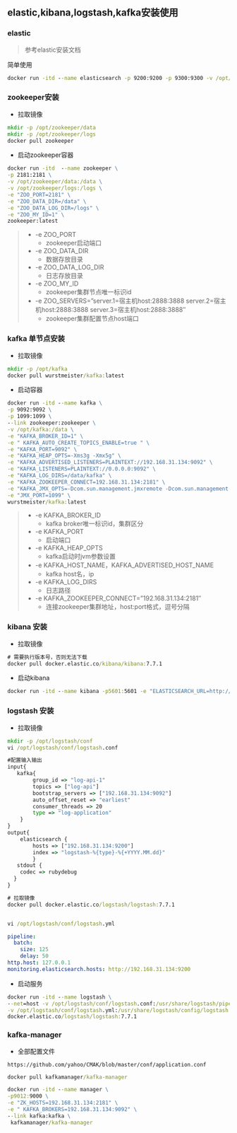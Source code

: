 ## elastic,kibana,logstash,kafka安装使用

### elastic

>参考elastic安装文档

简单使用

```cmd
docker run -itd --name elasticsearch -p 9200:9200 -p 9300:9300 -v /opt/elastic/data:/usr/share/elasticsearch/data -e "discovery.type=single-node" docker.elastic.co/elasticsearch/elasticsearch:7.7.1
```

### zookeeper安装

- 拉取镜像

```cmd
mkdir -p /opt/zookeeper/data
mkdir -p /opt/zookeeper/logs
docker pull zookeeper
```

- 启动zookeeper容器

```cmd
docker run -itd  --name zookeeper \
-p 2181:2181 \
-v /opt/zookeeper/data:/data \
-v /opt/zookeeper/logs:/logs \
-e "ZOO_PORT=2181" \
-e "ZOO_DATA_DIR=/data" \
-e "ZOO_DATA_LOG_DIR=/logs" \
-e "ZOO_MY_ID=1" \
zookeeper:latest
```
>- -e ZOO_PORT
>   - zookeeper启动端口
>- -e ZOO_DATA_DIR
>   - 数据存放目录
>- -e ZOO_DATA_LOG_DIR
>   - 日志存放目录
>- -e ZOO_MY_ID
>   - zookeeper集群节点唯一标识id
>- -e ZOO_SERVERS=”server.1=宿主机host:2888:3888 server.2=宿主机host:2888:3888 server.3=宿主机host:2888:3888″
>   - zookeeper集群配置节点host端口


### kafka 单节点安装

- 拉取镜像

```cmd
mkdir -p /opt/kafka
docker pull wurstmeister/kafka:latest
```

- 启动容器

```cmd
docker run -itd --name kafka \
-p 9092:9092 \
-p 1099:1099 \
--link zookeeper:zookeeper \
-v /opt/kafka:/data \
-e "KAFKA_BROKER_ID=1" \
-e " KAFKA_AUTO_CREATE_TOPICS_ENABLE=true " \
-e "KAFKA_PORT=9092" \
-e "KAFKA_HEAP_OPTS=-Xms3g -Xmx5g" \
-e "KAFKA_ADVERTISED_LISTENERS=PLAINTEXT://192.168.31.134:9092" \
-e "KAFKA_LISTENERS=PLAINTEXT://0.0.0.0:9092" \
-e "KAFKA_LOG_DIRS=/data/kafka" \
-e "KAFKA_ZOOKEEPER_CONNECT=192.168.31.134:2181" \
-e "KAFKA_JMX_OPTS=-Dcom.sun.management.jmxremote -Dcom.sun.management.jmxremote.authenticate=false -Dcom.sun.management.jmxremote.ssl=false -Djava.rmi.server.hostname=192.168.31.134 -Dcom.sun.management.jmxremote.rmi.port=1099" \
-e "JMX_PORT=1099" \
wurstmeister/kafka:latest
```
>- -e KAFKA_BROKER_ID
>   - kafka broker唯一标识id，集群区分
>- -e KAFKA_PORT
>   - 启动端口
>- -e KAFKA_HEAP_OPTS
>   - kafka启动时jvm参数设置
>- -e KAFKA_HOST_NAME，KAFKA_ADVERTISED_HOST_NAME
>   - kafka host名，ip
>- -e KAFKA_LOG_DIRS
>   - 日志路径
>- -e KAFKA_ZOOKEEPER_CONNECT=”192.168.31.134:2181″
>   - 连接zookeeper集群地址，host:port格式，逗号分隔

### kibana 安装

- 拉取镜像

```cmd
# 需要执行版本号，否则无法下载
docker pull docker.elastic.co/kibana/kibana:7.7.1 
```
- 启动kibana

```cmd
docker run -itd --name kibana -p5601:5601 -e "ELASTICSEARCH_URL=http://192.168.31.134:9200" --link elasticsearch:elasticsearch docker.elastic.co/kibana/kibana:7.7.1 
```

### logstash 安装

- 拉取镜像
```cmd
mkdir -p /opt/logstash/conf
vi /opt/logstash/conf/logstash.conf

#配置输入输出
input{
   kafka{
        group_id => "log-api-1"
        topics => ["log-api"]
        bootstrap_servers => ["192.168.31.134:9092"]
        auto_offset_reset => "earliest"
        consumer_threads => 20
        type => "log-application"
    }
}
output{
    elasticsearch {
        hosts => ["192.168.31.134:9200"]
        index => "logstash-%{type}-%{+YYYY.MM.dd}"
        }
   stdout {
    codec => rubydebug
  }
}

# 拉取镜像
docker pull docker.elastic.co/logstash/logstash:7.7.1


vi /opt/logstash/conf/logstash.yml
```


```yaml
pipeline:
  batch:
    size: 125
    delay: 50
http.host: 127.0.0.1
monitoring.elasticsearch.hosts: http://192.168.31.134:9200
```

- 启动服务

```cmd
docker run -itd --name logstash \
--net=host -v /opt/logstash/conf/logstash.conf:/usr/share/logstash/pipeline/logstash.conf \
-v /opt/logstash/conf/logstash.yml:/usr/share/logstash/config/logstash.yml \
docker.elastic.co/logstash/logstash:7.7.1 
```




### kafka-manager

- 全部配置文件

`https://github.com/yahoo/CMAK/blob/master/conf/application.conf`


```cmd
docker pull kafkamanager/kafka-manager

docker run -itd --name manager \
-p9012:9000 \
-e "ZK_HOSTS=192.168.31.134:2181" \
-e " KAFKA_BROKERS=192.168.31.134:9092" \
--link kafka:kafka \
 kafkamanager/kafka-manager
```